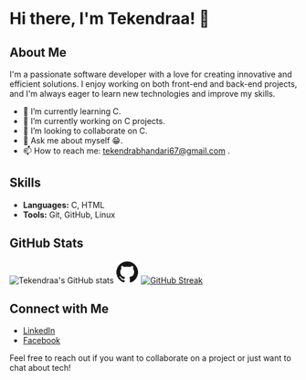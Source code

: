 # Hi there, I'm Tekendraa! 👋

## About Me

I'm a passionate software developer with a love for creating innovative and efficient solutions. I enjoy working on both front-end and back-end projects, and I'm always eager to learn new technologies and improve my skills.

- 🌱 I’m currently learning C.
- 🔭 I’m currently working on C projects.
- 👯 I’m looking to collaborate on C.
- 💬 Ask me about myself 😁.
- 📫 How to reach me: tekendrabhandari67@gmail.com .


## Skills

- **Languages:** C, HTML 
- **Tools:** Git, GitHub, Linux
  

## GitHub Stats

![Tekendraa's GitHub stats](https://github-readme-stats.vercel.app/api?username=tekendraa&show_icons=true&theme=radical)
<img src="https://raw.githubusercontent.com/devicons/devicon/master/icons/github/github-original.svg" alt="github" width="40" height="40" />
[![GitHub Streak](https://github-readme-streak-stats.herokuapp.com/?user=tekendraa&theme=radical)](https://git.io/streak-stats)

## Connect with Me

- [LinkedIn](https://linkedin.com/in/tekendraa7)
- [Facebook](https://www.facebook.com/tekendraa7)

Feel free to reach out if you want to collaborate on a project or just want to chat about tech!
